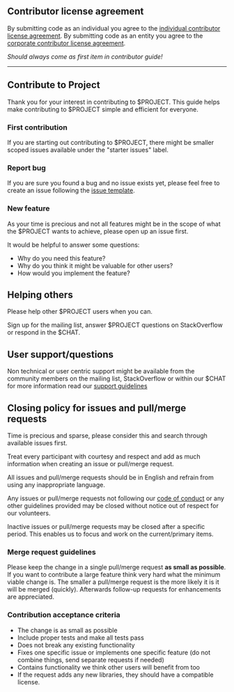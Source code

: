 ## Contributor license agreement

By submitting code as an individual you agree to the
[individual contributor license agreement](CLA/INDIVIDUAL_CONTRIBUTOR_LICENSE_AGREEMENT.md).
By submitting code as an entity you agree to the
[corporate contributor license agreement](CLA/CORPORATE_CONTRIBUTOR_LICENSE_AGREEMENT.md).

_Should always come as first item in contributor guide!_

---

## Contribute to Project

Thank you for your interest in contributing to $PROJECT. This guide helps make contributing to $PROJECT simple and efficient for everyone.

### First contribution

If you are starting out contributing to $PROJECT, there might be smaller scoped issues available under the "starter issues" label.

### Report bug

If you are sure you found a bug and no issue exists yet, please feel free to create an issue following the [issue template]($LINK).

### New feature

As your time is precious and not all features might be in the scope of what the $PROJECT wants to achieve, please open up an issue first.

It would be helpful to answer some questions:
  * Why do you need this feature?
  * Why do you think it might be valuable for other users?
  * How would you implement the feature?

## Helping others

Please help other $PROJECT users when you can.

Sign up for the mailing list, answer $PROJECT questions on StackOverflow or
respond in the $CHAT.

## User support/questions

Non technical or user centric support might be available from the community members on the mailing list, StackOverflow or within our $CHAT for more information read our [support guidelines](SUPPORT.md)

## Closing policy for issues and pull/merge requests

Time is precious and sparse, please consider this and search through available issues first.

Treat every participant with courtesy and respect and add as much information when creating an issue or pull/merge request.

All issues and pull/merge requests should be in English and refrain from using any inappropriate language.

Any issues or pull/merge requests not following our [code of conduct](/CODE_OF_CONDUCT.md) or any other guidelines provided may be closed without notice out of respect for our volunteers.

Inactive issues or pull/merge requests may be closed after a specific period. This enables us to focus and work on the current/primary items.

### Merge request guidelines

Please keep the change in a single pull/merge request **as small as possible**. If you want to
contribute a large feature think very hard what the minimum viable change is. The smaller a pull/merge request is the more likely it is it will be merged (quickly). Afterwards follow-up requests for enhancements are appreciated.

### Contribution acceptance criteria

* The change is as small as possible
* Include proper tests and make all tests pass
* Does not break any existing functionality
* Fixes one specific issue or implements one specific feature (do not combine
   things, send separate requests if needed)
* Contains functionality we think other users will benefit from too
* If the request adds any new libraries, they should have a compatible license.

